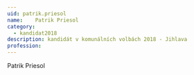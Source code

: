 ```yaml
---
uid: patrik.priesol
name:    Patrik Priesol
category:
  - kandidat2018
description: kandidát v komunálních volbách 2018 - Jihlava
profession: 
---
```


Patrik Priesol
